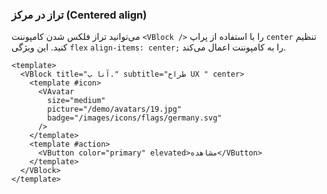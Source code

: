 ### تراز در مرکز (Centered align)

می‌توانید تراز فلکس شدن کامپوننت `<VBlock />` را با استفاده از پراپ `center` تنظیم کنید.
این ویژگی `flex` `align-items: center;` را به کامپوننت اعمال می‌کند.

<!--code-->

```vue
<template>
  <VBlock title="آنا ب." subtitle="طراح UX " center>
    <template #icon>
      <VAvatar
        size="medium"
        picture="/demo/avatars/19.jpg"
        badge="/images/icons/flags/germany.svg"
      />
    </template>
    <template #action>
      <VButton color="primary" elevated>مشاهده</VButton>
    </template>
  </VBlock>
</template>
```

<!--/code-->

<!--example-->

<div class="field">
  <div class="control">
    <div class="l-card">
      <VBlock title="آنا ب." subtitle="طراح UX " center>
        <template #icon>
          <VAvatar
            size="medium"
            picture="/demo/avatars/19.jpg"
            badge="/images/icons/flags/germany.svg"
          />
        </template>
        <template #action>
          <VButton color="primary" elevated>مشاهده</VButton>
        </template>
      </VBlock>
    </div>
  </div>
</div>

<!--/example-->
